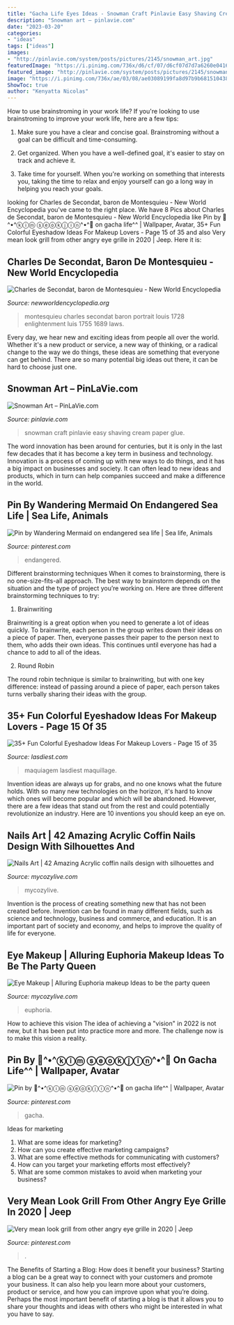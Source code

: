```yaml
---
title: "Gacha Life Eyes Ideas - Snowman Craft Pinlavie Easy Shaving Cream Paper Glue"
description: "Snowman art – pinlavie.com"
date: "2023-03-20"
categories:
- "ideas"
tags: ["ideas"]
images:
- "http://pinlavie.com/system/posts/pictures/2145/snowman_art.jpg"
featuredImage: "https://i.pinimg.com/736x/d6/cf/07/d6cf07d7d7a6260e0416af024d9bb05c.jpg"
featured_image: "http://pinlavie.com/system/posts/pictures/2145/snowman_art.jpg"
image: "https://i.pinimg.com/736x/ae/03/08/ae03089199fa8d97b9b6815104380eb3.jpg"
ShowToc: true
author: "Kenyatta Nicolas"
---
```



How to use brainstroming in your work life?
If you're looking to use brainstroming to improve your work life, here are a few tips:
1. Make sure you have a clear and concise goal. Brainstroming without a goal can be difficult and time-consuming.

2. Get organized. When you have a well-defined goal, it's easier to stay on track and achieve it.

3. Take time for yourself. When you're working on something that interests you, taking the time to relax and enjoy yourself can go a long way in helping you reach your goals.

	

		
looking for Charles de Secondat, baron de Montesquieu - New World Encyclopedia you've came to the right place. We have 8 Pics about Charles de Secondat, baron de Montesquieu - New World Encyclopedia like Pin by 💜^•^ⓚⓘⓜ ⓢⓔⓞⓚⓙⓘⓝ^•^💜 on gacha life^^ | Wallpaper, Avatar, 35+ Fun Colorful Eyeshadow Ideas For Makeup Lovers - Page 15 of 35 and also Very mean look grill from other angry eye grille in 2020 | Jeep. Here it is:
		
    
## Charles De Secondat, Baron De Montesquieu - New World Encyclopedia

<img loading=lazy src="http://static.newworldencyclopedia.org/e/e4/Charles_Montesquieu.jpg" onerror="this.onerror=null;this.src='https://tse3.mm.bing.net/th?id=OIP.y7ij3OaTQSNoOev6YkjeKAAAAA&amp;pid=15.1';" alt="Charles de Secondat, baron de Montesquieu - New World Encyclopedia">

_Source: newworldencyclopedia.org_

>montesquieu charles secondat baron portrait louis 1728 enlightenment luis 1755 1689 laws. 

	

Every day, we hear new and exciting ideas from people all over the world. Whether it's a new product or service, a new way of thinking, or a radical change to the way we do things, these ideas are something that everyone can get behind. There are so many potential big ideas out there, it can be hard to choose just one.

    
## Snowman Art – PinLaVie.com

<img loading=lazy src="http://pinlavie.com/system/posts/pictures/2145/snowman_art.jpg" onerror="this.onerror=null;this.src='https://tse3.mm.bing.net/th?id=OIP.C6PlNG2MWOlkIhaXerPAfgHaHD&amp;pid=15.1';" alt="Snowman Art – PinLaVie.com">

_Source: pinlavie.com_

>snowman craft pinlavie easy shaving cream paper glue. 

	

The word innovation has been around for centuries, but it is only in the last few decades that it has become a key term in business and technology. Innovation is a process of coming up with new ways to do things, and it has a big impact on businesses and society. It can often lead to new ideas and products, which in turn can help companies succeed and make a difference in the world.

    
## Pin By Wandering Mermaid On Endangered Sea Life | Sea Life, Animals

<img loading=lazy src="https://i.pinimg.com/736x/bb/6f/5d/bb6f5d680ef6535c025f15c3ecb1c2f9.jpg" onerror="this.onerror=null;this.src='https://tse1.mm.bing.net/th?id=OIP.Id20lrSsDxRmOmGd6Qu97AHaKE&amp;pid=15.1';" alt="Pin by Wandering Mermaid on endangered sea life | Sea life, Animals">

_Source: pinterest.com_

>endangered. 

	

Different brainstorming techniques
When it comes to brainstorming, there is no one-size-fits-all approach. The best way to brainstorm depends on the situation and the type of project you’re working on. Here are three different brainstorming techniques to try:
1. Brainwriting

Brainwriting is a great option when you need to generate a lot of ideas quickly. To brainwrite, each person in the group writes down their ideas on a piece of paper. Then, everyone passes their paper to the person next to them, who adds their own ideas. This continues until everyone has had a chance to add to all of the ideas.

2. Round Robin

The round robin technique is similar to brainwriting, but with one key difference: instead of passing around a piece of paper, each person takes turns verbally sharing their ideas with the group.

    
## 35+ Fun Colorful Eyeshadow Ideas For Makeup Lovers - Page 15 Of 35

<img loading=lazy src="https://www.lasdiest.com/wp-content/uploads/2019/03/isatouceesay_50556888_378440806220863_2872819835075358084_n-e1553957622426.jpg" onerror="this.onerror=null;this.src='https://tse1.mm.bing.net/th?id=OIP.uMuCz-EZiD9S5zcYRvrAAAHaMJ&amp;pid=15.1';" alt="35+ Fun Colorful Eyeshadow Ideas For Makeup Lovers - Page 15 of 35">

_Source: lasdiest.com_

>maquiagem lasdiest maquillage. 

	

Invention ideas are always up for grabs, and no one knows what the future holds. With so many new technologies on the horizon, it's hard to know which ones will become popular and which will be abandoned. However, there are a few ideas that stand out from the rest and could potentially revolutionize an industry. Here are 10 inventions you should keep an eye on.

    
## Nails Art | 42 Amazing Acrylic Coffin Nails Design With Silhouettes And

<img loading=lazy src="https://mycozylive.com/wp-content/uploads/2021/02/19-8.jpg" onerror="this.onerror=null;this.src='https://tse1.mm.bing.net/th?id=OIP.SvsVxS_gzaJjXRrHQVNHZAHaKN&amp;pid=15.1';" alt="Nails Art | 42 Amazing Acrylic coffin nails design with silhouettes and">

_Source: mycozylive.com_

>mycozylive. 

	

Invention is the process of creating something new that has not been created before. Invention can be found in many different fields, such as science and technology, business and commerce, and education. It is an important part of society and economy, and helps to improve the quality of life for everyone.

    
## Eye Makeup | Alluring Euphoria Makeup Ideas To Be The Party Queen

<img loading=lazy src="https://mycozylive.com/wp-content/uploads/2020/08/33-1.jpg" onerror="this.onerror=null;this.src='https://tse3.mm.bing.net/th?id=OIP.FgHleoJRN6EXe7i6YG7flwHaK3&amp;pid=15.1';" alt="Eye Makeup | Alluring Euphoria makeup Ideas to be the party queen">

_Source: mycozylive.com_

>euphoria. 

	

How to achieve this vision
The idea of achieving a "vision" in 2022 is not new, but it has been put into practice more and more. The challenge now is to make this vision a reality.

    
## Pin By 💜^•^ⓚⓘⓜ ⓢⓔⓞⓚⓙⓘⓝ^•^💜 On Gacha Life^^ | Wallpaper, Avatar

<img loading=lazy src="https://i.pinimg.com/736x/ae/03/08/ae03089199fa8d97b9b6815104380eb3.jpg" onerror="this.onerror=null;this.src='https://tse1.mm.bing.net/th?id=OIP.YTqjrhTiZ5x-9YnG_hVgrgHaNK&amp;pid=15.1';" alt="Pin by 💜^•^ⓚⓘⓜ ⓢⓔⓞⓚⓙⓘⓝ^•^💜 on gacha life^^ | Wallpaper, Avatar">

_Source: pinterest.com_

>gacha. 

	

Ideas for marketing
1. What are some ideas for marketing? 
2. How can you create effective marketing campaigns? 
3. What are some effective methods for communicating with customers? 
4. How can you target your marketing efforts most effectively? 
5. What are some common mistakes to avoid when marketing your business?

    
## Very Mean Look Grill From Other Angry Eye Grille In 2020 | Jeep

<img loading=lazy src="https://i.pinimg.com/736x/d6/cf/07/d6cf07d7d7a6260e0416af024d9bb05c.jpg" onerror="this.onerror=null;this.src='https://tse1.mm.bing.net/th?id=OIP.deX5DoYQ_kiukSI-XgtQQwHaJ3&amp;pid=15.1';" alt="Very mean look grill from other angry eye grille in 2020 | Jeep">

_Source: pinterest.com_

>. 

	

The Benefits of Starting a Blog: How does it benefit your business?
Starting a blog can be a great way to connect with your customers and promote your business. It can also help you learn more about your customers, product or service, and how you can improve upon what you’re doing. Perhaps the most important benefit of starting a blog is that it allows you to share your thoughts and ideas with others who might be interested in what you have to say.

